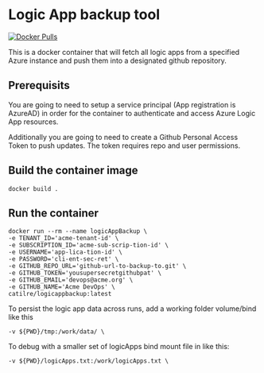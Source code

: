 # Logic App backup tool
[![Docker Pulls](https://img.shields.io/docker/pulls/catilre/logicappbackup.svg)](https://hub.docker.com/r/catilre/logicappbackup)

This is a docker container that will fetch all logic apps from a specified Azure instance and push them into a designated github repository.

## Prerequisits
You are going to need to setup a service principal (App registration is AzureAD) in order for the container to authenticate and access Azure Logic App resources.

Additionally you are going to need to create a Github Personal Access Token to push updates. The token requires repo and user permissions.

## Build the container image

```
docker build .
```

## Run the container

```
docker run --rm --name logicAppBackup \
-e TENANT_ID='acme-tenant-id' \
-e SUBSCRIPTION_ID='acme-sub-scrip-tion-id' \
-e USERNAME='app-lica-tion-id' \
-e PASSWORD='cli-ent-sec-ret' \
-e GITHUB_REPO_URL='github-url-to-backup-to.git' \
-e GITHUB_TOKEN='yousupersecretgithubpat' \
-e GITHUB_EMAIL='devops@acme.org' \
-e GITHUB_NAME='Acme DevOps' \
catilre/logicappbackup:latest
```

To persist the logic app data across runs, add a working folder volume/bind like this
```
-v ${PWD}/tmp:/work/data/ \
```

To debug with a smaller set of logicApps bind mount file in like this:
```
-v ${PWD}/logicApps.txt:/work/logicApps.txt \
```

